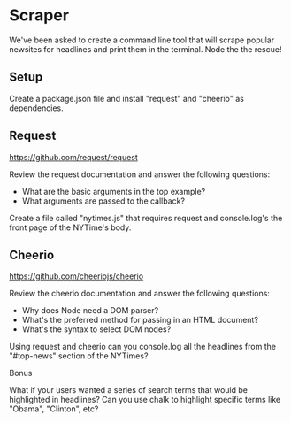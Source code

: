 # Scraper

We've been asked to create a command line tool that will scrape popular newsites for headlines and print them in the terminal. Node the the rescue!

## Setup

Create a package.json file and install "request" and "cheerio" as dependencies.

## Request

https://github.com/request/request

Review the request documentation and answer the following questions:

- What are the basic arguments in the top example?
- What arguments are passed to the callback?

Create a file called "nytimes.js" that requires request and console.log's the front page of the NYTime's body.

## Cheerio

https://github.com/cheeriojs/cheerio

Review the cheerio documentation and answer the following questions:

- Why does Node need a DOM parser?
- What's the preferred method for passing in an HTML document?
- What's the syntax to select DOM nodes?

Using request and cheerio can you console.log all the headlines from the "#top-news" section of the NYTimes?

Bonus

What if your users wanted a series of search terms that would be highlighted in headlines?
Can you use chalk to highlight specific terms like "Obama", "Clinton", etc?
